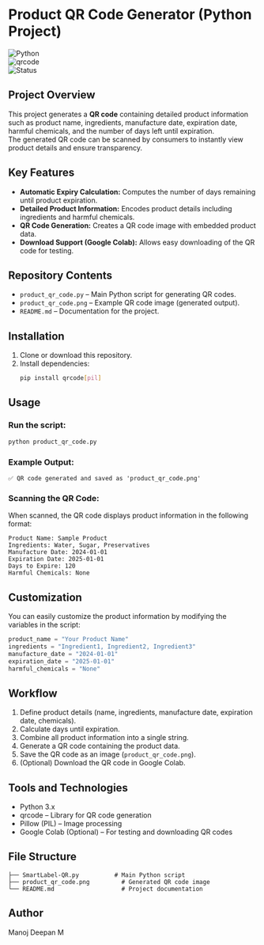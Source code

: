 # Product QR Code Generator (Python Project)

![Python](https://img.shields.io/badge/Python-3.x-blue.svg)  
![qrcode](https://img.shields.io/badge/Library-qrcode-green.svg)  
![Status](https://img.shields.io/badge/Status-Active-success.svg)

## Project Overview
This project generates a **QR code** containing detailed product information such as product name, ingredients, manufacture date, expiration date, harmful chemicals, and the number of days left until expiration.  
The generated QR code can be scanned by consumers to instantly view product details and ensure transparency.

## Key Features
- **Automatic Expiry Calculation:** Computes the number of days remaining until product expiration.
- **Detailed Product Information:** Encodes product details including ingredients and harmful chemicals.
- **QR Code Generation:** Creates a QR code image with embedded product data.
- **Download Support (Google Colab):** Allows easy downloading of the QR code for testing.

## Repository Contents
- `product_qr_code.py` – Main Python script for generating QR codes.
- `product_qr_code.png` – Example QR code image (generated output).
- `README.md` – Documentation for the project.

## Installation

1. Clone or download this repository.
2. Install dependencies:
   ```bash
   pip install qrcode[pil]
   ```

## Usage

### Run the script:
```bash
python product_qr_code.py
```

### Example Output:
```
✅ QR code generated and saved as 'product_qr_code.png'
```

### Scanning the QR Code:
When scanned, the QR code displays product information in the following format:
```
Product Name: Sample Product
Ingredients: Water, Sugar, Preservatives
Manufacture Date: 2024-01-01
Expiration Date: 2025-01-01
Days to Expire: 120
Harmful Chemicals: None
```

## Customization
You can easily customize the product information by modifying the variables in the script:
```python
product_name = "Your Product Name"
ingredients = "Ingredient1, Ingredient2, Ingredient3"
manufacture_date = "2024-01-01"
expiration_date = "2025-01-01"
harmful_chemicals = "None"
```

## Workflow
1. Define product details (name, ingredients, manufacture date, expiration date, chemicals).
2. Calculate days until expiration.
3. Combine all product information into a single string.
4. Generate a QR code containing the product data.
5. Save the QR code as an image (`product_qr_code.png`).
6. (Optional) Download the QR code in Google Colab.

## Tools and Technologies
- Python 3.x
- qrcode – Library for QR code generation
- Pillow (PIL) – Image processing
- Google Colab (Optional) – For testing and downloading QR codes

## File Structure
```
├── SmartLabel-QR.py          # Main Python script
├── product_qr_code.png         # Generated QR code image
└── README.md                   # Project documentation
```

## Author
Manoj Deepan M

